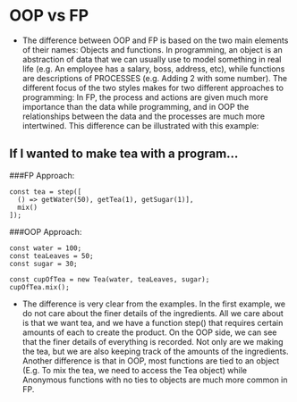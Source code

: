 # OOP vs FP

- The difference between OOP and FP is based on the two main elements of their names: Objects and functions. In programming, an object is an abstraction of data that we can usually use to model something in real life (e.g. An employee has a salary, boss, address, etc), while functions are descriptions of PROCESSES (e.g. Adding 2 with some number). The different focus of the two styles makes for two different approaches to programming: In FP, the process and actions are given much more importance than the data while programming, and in OOP the relationships between the data and the processes are much more intertwined. This difference can be illustrated with this example:

## If I wanted to make tea with a program...
###FP Approach:
```
const tea = step([
  () => getWater(50), getTea(1), getSugar(1)],
  mix()
]);
```

###OOP Approach:
```
const water = 100;
const teaLeaves = 50;
const sugar = 30;

const cupOfTea = new Tea(water, teaLeaves, sugar);
cupOfTea.mix();

```

- The difference is very clear from the examples. In the first example, we do not care about the finer details of the ingredients. All we care about is that we want tea, and we have a function step() that requires certain amounts of each to create the product. On the OOP side, we can see that the finer details of everything is recorded. Not only are we making the tea, but we are also keeping track of the amounts of the ingredients. Another difference is that in OOP, most functions are tied to an object (E.g. To mix the tea, we need to access the Tea object) while Anonymous functions with no ties to objects are much more common in FP.
